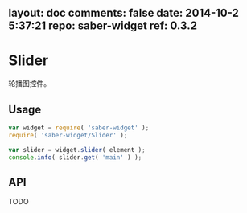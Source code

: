 layout: doc
comments: false
date: 2014-10-2 5:37:21
repo: saber-widget
ref: 0.3.2
---

# Slider

轮播图控件。


## Usage

``` javascript
var widget = require( 'saber-widget' );
require( 'saber-widget/Slider' );

var slider = widget.slider( element );
console.info( slider.get( 'main' ) );
```

## API

TODO

